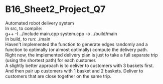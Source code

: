 # B16_Sheet2_Project_Q7
Automated robot delivery system
<br /> In src, to compile:
<br /> g++ -I ../include main.cpp system.cpp -o ../build/main
<br /> In build, to run: ./main
<br /> Haven't implemented the function to generate edges randomly and a function to optimally (or almost optimally) compute the delivery path. 
<br /> Right now, the implemented delivery plan is just to take a full separate trip (using the shortest path) for each customer.
<br /> A slightly better approach is to deliver to customers with 3 baskets first. And then pair up customers with 1 basket and 2 baskets. Deliver to customers that are close together on the same trip. 
